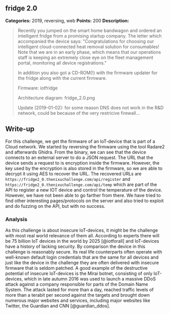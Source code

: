 ## fridge 2.0

**Categories:** 2019, reversing, web
**Points:** 200
**Description:**

>  Recently you jumped on the smart home bandwagon and ordered an
>  intelligent fridge from a promising startup company.  The letter
>  which accompanied the device says: "Congratulations for choosing our
>  intelligent cloud-connected heat removal solution for consumables!
>  Note that we are in an early phase, which means that our operations
>  staff is keeping an extremely close eye on the fleet management
>  portal, monitoring all device registrations."
>  
>  
>  In addition you also got a CD-ROM(!) with the firmware updater for
>  the fridge along with the current firmware.
>  
>  
>  Firmware: iotfridge
>  
>  Architecture diagram: fridge_2.0.png
>  
>  Update (2019-01-02): for some reason DNS does not work in the R&D
>  network, could be because of the very restricive firewall...
>  


## Write-up

For this challenge, we get the firmware of an IoT-device that is part of a Cloud network.
We started by reversing the firmware using the tool Radare2 and afterwards Ghidra.
From the binary, we can see that the device connects to an external server to do a JSON request.
The URL that the device sends a request to is encryption inside the firmware.
However, the key used by the encryption is also stored in the firmware, so we are able to decrypt it using AES to recover the URL.
The recovered URLs are `https://fridge2_0.thenixuchallenge.com/api/register` and `https://fridge2_0.thenixuchallenge.com/api/temp` which are part of the API to register a new IOT device and control the temperature of the device.
However, we have not been able to go farther from there.
We have tried to find other interesting pages/protocols on the server and also tried to exploit and do fuzzing on the API, but with no success.

### Analysis

As this challenge is about insecure IoT-devices, it might be the challenge with most real world relevance of them all. According to experts there will be 75 billion IoT devices in the world by 2025 [@iotforall] and IoT-devices have a history of lacking security. By comparison the device in this challenge is reasonably secure. Its real life counterparts often operate with well-known default login credentials that are the same for all devices and just like the device in the challenge they are often delivered with insecure firmware that is seldom patched. A good example of the destructive potential of insecure IoT-devices is the Mirai botnet, consisting of only IoT-devices, which in late autumn 2016 was used to launch a massive DDoS attack against a company responsible for parts of the Domain Name System. The attack lasted for more than a day, reached traffic levels of more than a terabit per second against the targets and brought down numerous major websites and services, including major websites like Twitter, the Guardian and CNN [@guardian_ddos].

